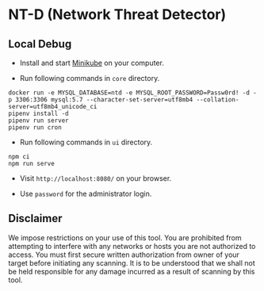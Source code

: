 # NT-D (Network Threat Detector)



## Local Debug

* Install and start [Minikube](https://kubernetes.io/ja/docs/tasks/tools/install-minikube/) on your computer.

* Run following commands in `core` directory.

```
docker run -e MYSQL_DATABASE=ntd -e MYSQL_ROOT_PASSWORD=Passw0rd! -d -p 3306:3306 mysql:5.7 --character-set-server=utf8mb4 --collation-server=utf8mb4_unicode_ci
pipenv install -d
pipenv run server
pipenv run cron
```

* Run following commands in `ui` directory.

```
npm ci
npm run serve
```

* Visit `http://localhost:8080/` on your browser.

* Use `password` for the administrator login.


## Disclaimer

We impose restrictions on your use of this tool. You are prohibited from attempting to interfere with any networks or hosts you are not authorized to access. You must first secure written authorization from owner of your target before initiating any scanning. It is to be understood that we shall not be held responsible for any damage incurred as a result of scanning by this tool.